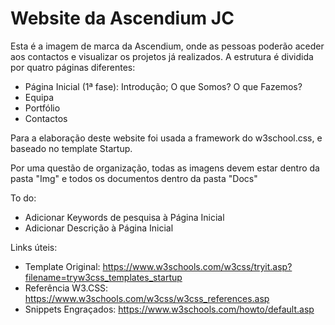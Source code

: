 # Website da Ascendium JC
Esta é a imagem de marca da Ascendium, onde as pessoas poderão aceder aos contactos e visualizar os projetos já realizados.
A estrutura é dividida por quatro páginas diferentes:
- Página Inicial (1ª fase): Introdução; O que Somos? O que Fazemos?
- Equipa
- Portfólio
- Contactos

Para a elaboração deste website foi usada a framework do w3school.css, e baseado no template Startup.

Por uma questão de organização, todas as imagens devem estar dentro da pasta "Img" e todos os documentos dentro da pasta "Docs"

To do:
- Adicionar Keywords de pesquisa à Página Inicial
- Adicionar Descrição à Página Inicial

Links úteis:
- Template Original:   https://www.w3schools.com/w3css/tryit.asp?filename=tryw3css_templates_startup
- Referência W3.CSS:   https://www.w3schools.com/w3css/w3css_references.asp
- Snippets Engraçados: https://www.w3schools.com/howto/default.asp
